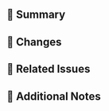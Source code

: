 ## 🚀 Summary

<!-- Briefly explain what this PR does and why -->

## 📝 Changes

<!-- List main changes or features added/updated -->

## 🔗 Related Issues

<!-- Link related issues here, e.g. Closes #123 -->

## 💬 Additional Notes

<!-- Any additional comments for reviewers -->
